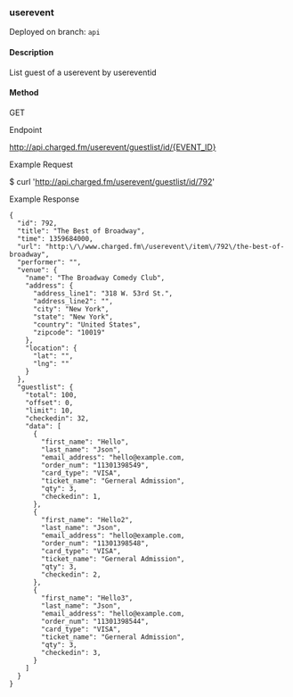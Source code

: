 ### **userevent**

Deployed on branch: `api`

#### **Description**

List guest of a userevent by usereventid

#### **Method**

GET

Endpoint

http://api.charged.fm/userevent/guestlist/id/{EVENT_ID}

Example Request

$ curl 'http://api.charged.fm/userevent/guestlist/id/792'
        
Example Response
```
{
  "id": 792,
  "title": "The Best of Broadway",
  "time": 1359684000,
  "url": "http:\/\/www.charged.fm\/userevent\/item\/792\/the-best-of-broadway",
  "performer": "",
  "venue": {
    "name": "The Broadway Comedy Club",
    "address": {
      "address_line1": "318 W. 53rd St.",
      "address_line2": "",
      "city": "New York",
      "state": "New York",
      "country": "United States",
      "zipcode": "10019"
    },
    "location": {
      "lat": "",
      "lng": ""
    }
  },
  "guestlist": {
    "total": 100,
    "offset": 0,
    "limit": 10,
    "checkedin": 32,
    "data": [
      {
        "first_name": "Hello",
        "last_name": "Json",
        "email_address": "hello@example.com,
        "order_num": "11301398549",
        "card_type": "VISA",
        "ticket_name": "Gerneral Admission",
        "qty": 3,
        "checkedin": 1,
      },
      {
        "first_name": "Hello2",
        "last_name": "Json",
        "email_address": "hello@example.com,
        "order_num": "11301398548",
        "card_type": "VISA",
        "ticket_name": "Gerneral Admission",
        "qty": 3,
        "checkedin": 2,
      },
      {
        "first_name": "Hello3",
        "last_name": "Json",
        "email_address": "hello@example.com,
        "order_num": "11301398544",
        "card_type": "VISA",
        "ticket_name": "Gerneral Admission",
        "qty": 3,
        "checkedin": 3,
      }
    ]
  }
}
```
